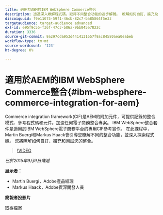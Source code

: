 ```yaml
---
title: 適用於AEM的IBM WebSphere Commerce整合
description: 透過深入瞭解程式碼，取得不同整合功能的逐步解說。 瞭解如何自訂、擴充及測試您的整合。
discoiquuid: f9e11075-59f1-46cb-82c7-ba85864f5e33
targetaudience: target-audience advanced
exl-id: e95f9c55-f36f-47c3-b86a-9bb045e7822c
duration: 3336
source-git-commit: 9a297cda953d4414131657f9ac84580aea0eabeb
workflow-type: tm+mt
source-wordcount: '123'
ht-degree: 0%

---
```


# 適用於AEM的IBM WebSphere Commerce整合{#ibm-websphere-commerce-integration-for-aem}

Commerce integration framework(CIF)是AEM的附加元件，可提供記錄的整合模式、參考程式碼和元件，加速任何電子商務整合專案。 IBM WebSphere整合套件是適用於IBM WebSphere電子商務平台的專用CIF參考實作。 在此課程中，Martin Buergi和Markus Haack會引導您瞭解不同的整合功能，並深入探索程式碼。 您將瞭解如何自訂、擴充和測試您的整合。

>[!VIDEO](https://video.tv.adobe.com/v/19375/?quality=9)

*已於2015年9月9日傳遞*

**展示者：**

* Martin Buergi，Adobe產品經理
* Markus Haack，Adobe資深開發人員

**簡報者投影片**

[取得檔案](assets/150909-aem-gems-ibm-websphere-commerce-integration.pdf)
<!--
[Get back to the Overview](https://helpx.adobe.com/tw/experience-manager/kt/eseminars/gems/aem-index.html)
-->
